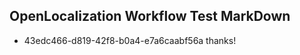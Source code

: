 ## OpenLocalization Workflow Test MarkDown
* 43edc466-d819-42f8-b0a4-e7a6caabf56a thanks!

<!--HONumber=Jul16_HO3-->


